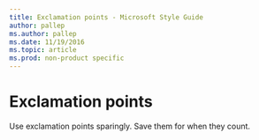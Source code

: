 ```yaml
---
title: Exclamation points - Microsoft Style Guide
author: pallep
ms.author: pallep
ms.date: 11/19/2016
ms.topic: article
ms.prod: non-product specific
---
```


# Exclamation points

Use exclamation points sparingly. Save them for when they count.
